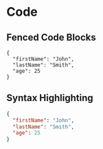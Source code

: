 # Code
## Fenced Code Blocks
```
{
  "firstName": "John",
  "lastName": "Smith",
  "age": 25
}
```

## Syntax Highlighting
```json
{
  "firstName": "John",
  "lastName": "Smith",
  "age": 25
}
```